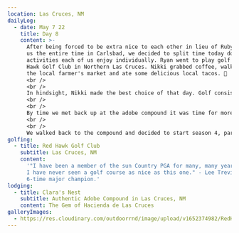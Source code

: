 ```yaml
---
location: Las Cruces, NM
dailyLog:
  - date: May 7 22
    title: Day 8
    content: >-
      After being forced to be extra nice to each other in lieu of Ruby haunting
      us the entire time in Carlsbad, we decided to split time today doing
      activities each of us enjoy individually. Ryan went to play golf at Red
      Hawk Golf Club in Northern Las Cruces. Nikki grabbed coffee, walked around
      the local farmer's market and ate some delicious local tacos. 🌮  
      <br />
      <br />
      In hindsight, Nikki made the best choice of that day. Golf consisted of 25-30 mph sustained winds for about 15 of 18 holes with gusts to 60 mph. There were quite literally times where it was impossible to even swing the golf club. Ryan still shot 90 but came home from what felt like a boxing match rather than a round of golf. 🏌️🥊  
      <br />
      <br />
      By time we met back up at the adobe compound it was time for more food! This time we tried to check out the local Broken Spoke Taphouse (in honor of our Austin friends and family), but both the Broken Spoke and the adjoining bar and restaurant were closed and setting up a pretty large stage out back. We'd later find out that this was due to...graduation ceremonies? We believe the college and all the local schools were planning to host graduation as both places were closed for an entire week! So we settled for a little pizzeria/Italian restaurant around the corner. Awesome pizza, tasty margaritas, wonderful people and excellent service and the evening was capped off properly. 🍕🍸  
      <br />
      <br />
      We walked back to the compound and decided to start season 4, part 2 of Ozark. Yes, the adobe compound had decent WiFi as well. No spoilers though please! Love y'all, be back tomorrow for another driving journey! ✌🏼
golfing:
  - title: Red Hawk Golf Club
    subtitle: Las Cruces, NM
    content:
      '"I have been a member of the sun Country PGA for many, many years, and
      I have never seen a golf course as nice as this one." - Lee Trevino,
      6-time major champion.'
lodging:
  - title: Clara's Nest
    subtitle: Authentic Adobe Compound in Las Cruces, NM
    content: The Gem of Hacienda de Las Cruces
galleryImages:
  - https://res.cloudinary.com/outdoorrnd/image/upload/v1652374982/RedHawkGC.3_fq4bzy.jpg
---
```

